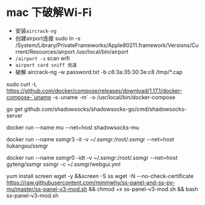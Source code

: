 # mac 下破解Wi-Fi
* 安装`aircrack-ng` 
* 创建airport连接
sudo ln -s /System/Library/PrivateFrameworks/Apple80211.framework/Versions/Current/Resources/airport /usr/local/bin/airport
* `/airport -s` scan wifi
* `airport card sniff 信道`
* 破解 aircrack-ng -w password.txt -b c8:3a:35:30:3e:c8 /tmp/*.cap

sudo curl -L https://github.com/docker/compose/releases/download/1.17.1/docker-compose-`uname -s`-`uname -m` -o /usr/local/bin/docker-compose

go get github.com/shadowsocks/shadowsocks-go/cmd/shadowsocks-server


docker run --name mu --net=host shadowsocks-mu 

docker run --name ssmgr3 -it -v ~/.ssmgr:/root/.ssmgr --net=host liukangxu/ssmgr 

docker run --name ssmgr0 -idt -v ~/.ssmgr:/root/.ssmgr --net=host gyteng/ssmgr ssmgr -c ~/.ssmgr/webgui.yml

yum install screen wget -y &&screen -S ss 
wget -N --no-check-certificate https://raw.githubusercontent.com/mmmwhy/ss-panel-and-ss-py-mu/master/ss-panel-v3-mod.sh && chmod +x ss-panel-v3-mod.sh && bash ss-panel-v3-mod.sh